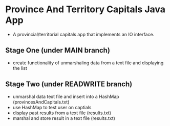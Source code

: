 # Province And Territory Capitals Java App
- A provincial/territorial capitals app that implements an IO interface.

## Stage One (under MAIN branch)
- create functionality of unmarshaling data from a text file and displaying the list

## Stage Two (under READWRITE branch)
- unmarshal data text file and insert into a HashMap (provincesAndCapitals.txt)
- use HashMap to test user on captials
- display past results from a text file (results.txt)
- marshal and store result in a text file (results.txt)
